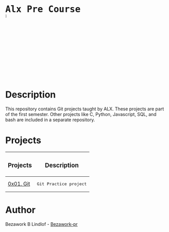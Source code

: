 # <pre>Alx Pre Course    <img src="https://user-images.githubusercontent.com/107026397/209780362-7bffc098-e7a2-4ecb-a078-6f62fba02e73.png" height = 5% width= 5%></pre>
# Description
This repository contains Git projects taught by ALX. These projects are part of the first semester. Other projects like C, Python, Javascript, SQL, and bash are included in a separate repository.
# Projects
| <h3>Projects </h3>| <h3>Description</h3>|
| ------------- | ------------- |
|  [0x01. Git](https://github.com/Bezawork-pr/alx-pre_course/tree/master/0x01-git) | <pre>Git Practice project |
# Author
Bezawork B Lindlof - [Bezawork-pr](https://github.com/Bezawork-pr)


